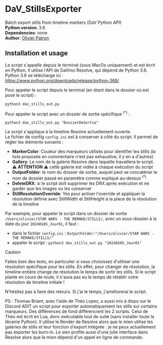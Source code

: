 # DaV_StillsExporter
Batch export stills from timeline markers (DaV Python API)
<br/>**Python version**: 3.6
<br/>**Dependencies**: none
<br/>**Author**: [Olivier Patron](https://github.com/Luronnade)

## Installation et usage 
Le script s'appelle depuis le terminal (sous MacOs uniquement) et est écrit en Python. Il utilise l'API de DaVinci Resolve, qui dépend de Python 3.6. 
<br/>Python 3.6 se télécharge ici : https://www.python.org/downloads/release/python-368/

Pour appeler le script depuis le terminal (en étant dans le dossier où est posé le script) :
```
python3 dav_stills_out.py
```

Pour appeler le script avec un dossier de sortie spécifique <sup>(*)</sup> :
```
python3 dav_stills_out.py "DossierDeSortie"
```

Le script s'applique à la timeline Resolve actuellement ouverte.
<br/>Le fichier de config `config.ini` est à conserver à côté du script. Il permet de régler les éléments suivants :
* **MarkerColor**: Couleur des marqueurs utilisés pour identifier les stills (la liste proposée en commentaire n'est pas exhaustive, il y en a d'autres)
* **Gallery**: Le nom de la galerie Resolve dans laquelle travaillera le script. :warning: **ATTENTION** :warning: cette galerie est vidée à chaque exécution du script
* **OutputFolder**: le nom du dossier de sortie, auquel peut se concaténer le nom de dossier passé en paramètre comme expliqué au-dessus <sup>(*)</sup>
* **DeleteDRX**: si le script doit supprimer les DRX après exécution et ne garder que les images ou les conserver
* **StillResolutionOverride**: Yes pour activer l'override et appliquer la résolution définie avec StillWidth et StillHeight à la place de la résolution de la timeline

Par exemple, pour appeler le script dans un dossier de sortie `/Users/olivier/STAR WARS - THE REMAKE/STILLS/`, avec un sous-dossier à la date du jour `20240105_Jour01`, il faut :
* dans le fichier `config.ini` : `OutputFolder:"/Users/olivier/STAR WARS - THE REMAKE/STILLS/"`
* appeler le script : `python3 dav_stills_out.py "20240105_Jour01"`

> [!CAUTION]
> Faites bien des tests, en particulier si vous choisissez d'utiliser une résolution spécifique pour les stills. En effet, pour changer de résolution, la timeline entière change de résolution le temps de sortir les stills. Si le script plante en cours de route, il n'aura pas eu le temps de rétablir votre résolution de timeline initiale !

N'hésitez pas à faire des retours. Si j'ai le temps, j'améliorerai le script.

PS : Thomas Briant, avec l'aide de Théo Lopez, a aussi mis à dispo sur le Discord ADIT un script pour exporter automatiquement les stills sur certains marqueurs. Des différences de fond différencient les 2 scripts. Celui de Théo est écrit en Lua, donc exécutable tout de suite (sans installer toute la librairie Python). Il utilise le Render de Resolve alors que le mien utilise les galeries de stills et leur fonction d'export intégrée : je ne peux actuellement pas exporter les burn-in. Le sien profite aussi d'une jolie interface dans Resolve alors que le mien dépend d'un appel en ligne de commande.

